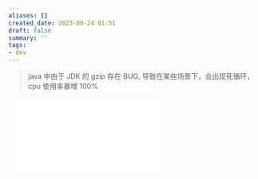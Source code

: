 ```yaml
---
aliases: []
created_date: 2023-08-24 01:51
draft: false
summary: ''
tags:
- dev
---
```


> java 中由于 JDK 的 gzip 存在 BUG, 导致在某些场景下，会出现死循环，cpu 使用率暴增 100%

![200|gzip jdk8's infinite loop](gzip%20jdk8's%20infinite%20loop.md)